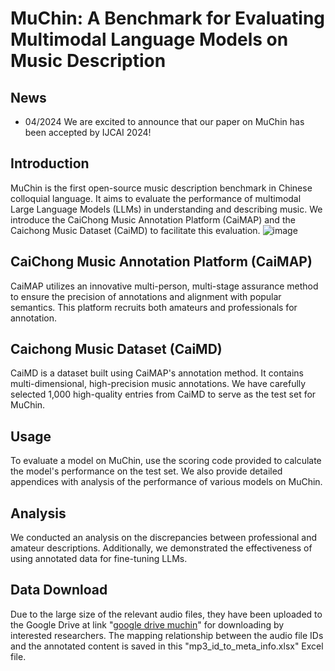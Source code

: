 # MuChin: A Benchmark for Evaluating Multimodal Language Models on Music Description
## News
- 04/2024 We are excited to announce that our paper on MuChin has been accepted by IJCAI 2024! 
## Introduction
MuChin is the first open-source music description benchmark in Chinese colloquial language. It aims to evaluate the performance of multimodal Large Language Models (LLMs) in understanding and describing music. We introduce the CaiChong Music Annotation Platform (CaiMAP) and the Caichong Music Dataset (CaiMD) to facilitate this evaluation.
![image](https://github.com/CarlWangChina/MuChin/assets/41322045/5dbd4bb4-0923-4304-a275-a33884b8b1d4)
## CaiChong Music Annotation Platform (CaiMAP)
CaiMAP utilizes an innovative multi-person, multi-stage assurance method to ensure the precision of annotations and alignment with popular semantics. This platform recruits both amateurs and professionals for annotation.
## Caichong Music Dataset (CaiMD)
CaiMD is a dataset built using CaiMAP's annotation method. It contains multi-dimensional, high-precision music annotations. We have carefully selected 1,000 high-quality entries from CaiMD to serve as the test set for MuChin.
## Usage
To evaluate a model on MuChin, use the scoring code provided to calculate the model's performance on the test set. We also provide detailed appendices with analysis of the performance of various models on MuChin.
## Analysis
We conducted an analysis on the discrepancies between professional and amateur descriptions. Additionally, we demonstrated the effectiveness of using annotated data for fine-tuning LLMs.
## Data Download
Due to the large size of the relevant audio files, they have been uploaded to the Google Drive at link "[google drive muchin](https://drive.google.com/drive/folders/1LA-wjkZSCppX3WULJK8Z5jT4pzJYEKzV?usp=drive_link)" for downloading by interested researchers. The mapping relationship between the audio file IDs and the annotated content is saved in this "mp3_id_to_meta_info.xlsx" Excel file.
